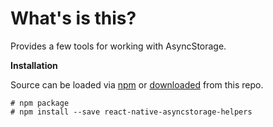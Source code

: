 # What's is this?
Provides a few tools for working with AsyncStorage.

**Installation**

Source can be loaded via [npm](https://www.npmjs.com/package/react-native-asyncstorage-helpers) or [downloaded](https://github.com/quangdh/react-native-asyncstorage-helpers.git) from this repo.
```
# npm package
# npm install --save react-native-asyncstorage-helpers
```


